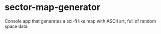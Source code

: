 # sector-map-generator
Console app that generates a sci-fi like map with ASCII art, full of random space data
